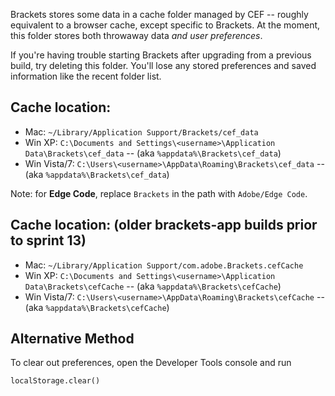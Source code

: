 Brackets stores some data in a cache folder managed by CEF -- roughly equivalent to a browser cache, except specific to Brackets. At the moment, this folder stores both throwaway data _and user preferences_.

If you're having trouble starting Brackets after upgrading from a previous build, try deleting this folder. You'll lose any stored preferences and saved information like the recent folder list.

## Cache location:

* Mac: ```~/Library/Application Support/Brackets/cef_data```
* Win XP: ```C:\Documents and Settings\<username>\Application Data\Brackets\cef_data``` -- (aka ```%appdata%\Brackets\cef_data```)
* Win Vista/7: ```C:\Users\<username>\AppData\Roaming\Brackets\cef_data``` -- (aka ```%appdata%\Brackets\cef_data```)

Note: for **Edge Code**, replace `Brackets` in the path with `Adobe/Edge Code`.

## Cache location: (older brackets-app builds prior to sprint 13)

* Mac: ```~/Library/Application Support/com.adobe.Brackets.cefCache```
* Win XP: ```C:\Documents and Settings\<username>\Application Data\Brackets\cefCache``` -- (aka ```%appdata%\Brackets\cefCache```)
* Win Vista/7: ```C:\Users\<username>\AppData\Roaming\Brackets\cefCache``` -- (aka ```%appdata%\Brackets\cefCache```)

## Alternative Method

To clear out preferences, open the Developer Tools console and run

```
localStorage.clear()
```